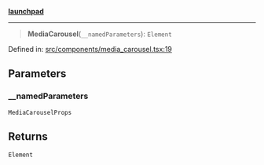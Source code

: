 [**launchpad**](index.md)

***

> **MediaCarousel**(`__namedParameters`): `Element`

Defined in: [src/components/media\_carousel.tsx:19](https://github.com/victorbratov/launchpad/blob/76a3946e066bd4867b4d8959b0de6dc2965f2137/src/components/media_carousel.tsx#L19)

## Parameters

### \_\_namedParameters

`MediaCarouselProps`

## Returns

`Element`
